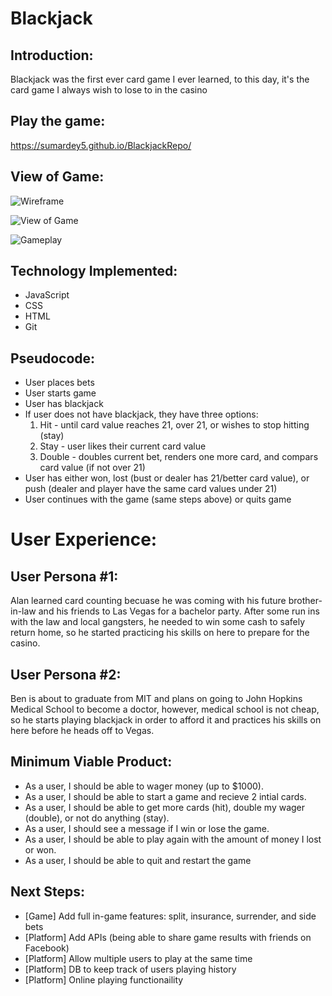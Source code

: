 # Blackjack

## Introduction:
Blackjack was the first ever card game I ever learned, to this day, it's the card game I always wish to lose to in the casino

## Play the game:
https://sumardey5.github.io/BlackjackRepo/

## View of Game:

![Wireframe](https://imgur.com/iyfTlk8)

![View of Game](https://imgur.com/MHEMOqM)

![Gameplay](https://imgur.com/4zNpKc8)

## Technology Implemented:
- JavaScript
- CSS
- HTML
- Git 

## Pseudocode:
- User places bets
- User starts game
- User has blackjack
- If user does not have blackjack, they have three options:
  1. Hit - until card value reaches 21, over 21, or wishes to stop hitting (stay)
  2. Stay - user likes their current card value
  3. Double - doubles current bet, renders one more card, and compars card value (if not over 21)
- User has either won, lost (bust or dealer has 21/better card value), or push (dealer and player have the same card values under 21)
- User continues with the game (same steps above) or quits game

# User Experience:
## User Persona #1:
Alan learned card counting becuase he was coming with his future brother-in-law and his friends to Las Vegas for a bachelor party. After some run ins with the law and local gangsters, he needed to win some cash to safely return home, so he started practicing his skills on here to prepare for the casino.

## User Persona #2:
Ben is about to graduate from MIT and plans on going to John Hopkins Medical School to become a doctor, however, medical school is not cheap, so he starts playing blackjack in order to afford it and practices his skills on here before he heads off to Vegas.

## Minimum Viable Product:
- As a user, I should be able to wager money (up to $1000).
- As a user, I should be able to start a game and recieve 2 intial cards.
- As a user, I should be able to get more cards (hit), double my wager (double), or not do anything (stay).
- As a user, I should see a message if I win or lose the game.
- As a user, I should be able to play again with the amount of money I lost or won.
- As a user, I should be able to quit and restart the game

## Next Steps:
- [Game] Add full in-game features: split, insurance, surrender, and side bets
- [Platform] Add APIs (being able to share game results with friends on Facebook)
- [Platform] Allow multiple users to play at the same time
- [Platform] DB to keep track of users playing history
- [Platform] Online playing functionaility
